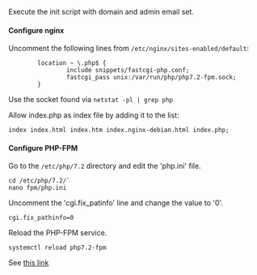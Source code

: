 Execute the init script with domain and admin email set.

#### Configure nginx

Uncomment the following lines from `/etc/nginx/sites-enabled/default`:
```
        location ~ \.php$ {
                include snippets/fastcgi-php.conf;
                fastcgi_pass unix:/var/run/php/php7.2-fpm.sock;
        }

```
Use the socket found via `netstat -pl | grep php` 

Allow index.php as index file by adding it to the list:
```
index index.html index.htm index.nginx-debian.html index.php;

```

#### Configure PHP-FPM

Go to the `/etc/php/7.2` directory and edit the 'php.ini' file.
```
cd /etc/php/7.2/`
nano fpm/php.ini
```

Uncomment the 'cgi.fix_patinfo' line and change the value to '0'.
```
cgi.fix_pathinfo=0
```

Reload the PHP-FPM service.
```
systemctl reload php7.2-fpm
```



See [this link](https://www.howtoforge.com/tutorial/how-to-install-nginx-with-php-and-mysql-lemp-on-ubuntu-1804/)